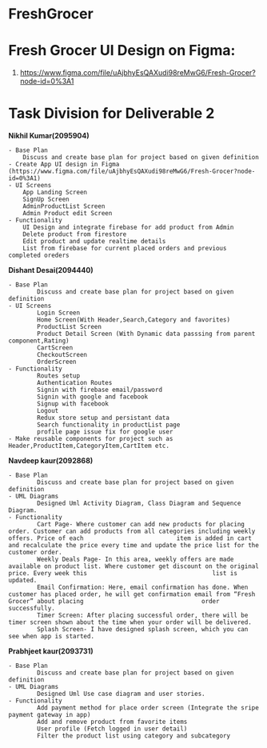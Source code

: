 # FreshGrocer

# Fresh Grocer UI Design on Figma:

1. https://www.figma.com/file/uAjbhyEsQAXudi98reMwG6/Fresh-Grocer?node-id=0%3A1

# Task Division for Deliverable 2

**Nikhil Kumar(2095904)**

    - Base Plan
        Discuss and create base plan for project based on given definition
    - Create App UI design in Figma (https://www.figma.com/file/uAjbhyEsQAXudi98reMwG6/Fresh-Grocer?node-id=0%3A1)
    - UI Screens
        App Landing Screen
        SignUp Screen
        AdminProductList Screen
        Admin Product edit Screen
    - Functionality
        UI Design and integrate firebase for add product from Admin
        Delete product from firestore
        Edit product and update realtime details
        List from firebase for current placed orders and previous completed oreders
        
**Dishant Desai(2094440)**

    - Base Plan
            Discuss and create base plan for project based on given definition
    - UI Screens
            Login Screen
            Home Screen(With Header,Search,Category and favorites)
            ProductList Screen 
            Product Detail Screen (With Dynamic data passsing from parent component,Rating)
            CartScreen
            CheckoutScreen
            OrderScreen
    - Functionality
            Routes setup
            Authentication Routes
            Signin with firebase email/password
            Signin with google and facebook
            Signup with facebook
            Logout
            Redux store setup and persistant data
            Search functionality in productList page
            profile page issue fix for google user
    - Make reusable components for project such as Header,ProductItem,CategoryItem,CartItem etc.
  

**Navdeep kaur(2092868)**

    - Base Plan
            Discuss and create base plan for project based on given definition
    - UML Diagrams
            Designed Uml Activity Diagram, Class Diagram and Sequence Diagram.
    - Functionality
            Cart Page- Where customer can add new products for placing order. Customer can add products from all categories including weekly offers. Price of each                          item is added in cart and recalculate the price every time and update the price list for the customer order.
            Weekly Deals Page- In this area, weekly offers are made available on product list. Where customer get discount on the original price. Every week this                                   list is updated.
            Email Confirmation: Here, email confirmation has done. When customer has placed order, he will get confirmation email from “Fresh Grocer” about placing                                 order successfully. 
            Timer Screen: After placing successful order, there will be timer screen shown about the time when your order will be delivered. 
            Splash Screen- I have designed splash screen, which you can see when app is started.

**Prabhjeet kaur(2093731)**

    - Base Plan
            Discuss and create base plan for project based on given definition
    - UML Diagrams
            Designed Uml Use case diagram and user stories.
    - Functionality
            Add payment method for place order screen (Integrate the sripe payment gateway in app)
            Add and remove product from favorite items
            User profile (Fetch logged in user detail)
            Filter the product list using category and subcategory

